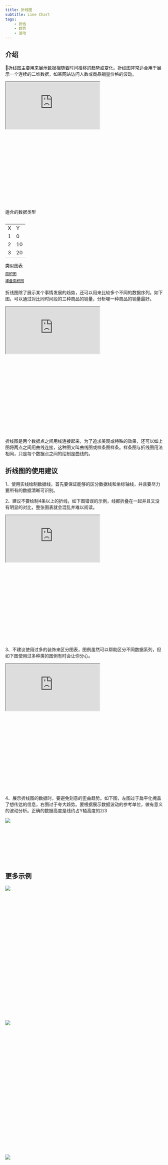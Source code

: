 ```yaml
---
title: 折线图
subtitle: Line Chart
tags:
    - 折线
    - 趋势
    - 波动
---
```


<h2 class="article-invisibleh2">介绍</h2>

折线图主要用来展示数据相随着时间推移的趋势或变化。折线图非常适合用于展示一个连续的二维数据，如某网站访问人数或商品销量价格的波动。

<div class="article-look-outside">
	<div class="article-look-inside" style="padding-bottom:50%">
	    <iframe class="article-look-content"
	    src="http://gallery.echartsjs.com/view-lite.html?cid=xB1kG1rLEG&v=1">
	    </iframe>
	</div>
</div>

<div  class="datatype" style="overflow:hidden" width="180px">
<p style="font-size:14px;font-weight:500;margin: 0 0 13px 0;">适合的数据类型</p>
<table class="lefttable" style="float:left; margin-right:15px">
	<tr>
		<td>X</td>
		<td>Y</td>
	</tr>
	<tr>
		<td>1</td>
		<td>0</td>
	</tr>
	<tr>
		<td>2</td>
		<td>10</td>
	</tr>
	<tr>
		<td>3</td>
		<td>20</td>
	</tr>
</table>

<div class="morechart" style="margin-top: 150px">
		<p style="font-size:14px;font-weight:500;margin: 0 0 8px 0">类似图表</p>
		<a href="/chartusage/area/" style="display:block;margin: 5px 0;font-size:12px">面积图</a>
		<a href="/chartusage/stackedarea/" style="display:block;margin: 5px 0;font-size:12px">堆叠面积图</a>
		</div>


</div>

折线图除了展示某个事情发展的趋势，还可以用来比较多个不同的数据序列。如下图，可以通过对比同时间段的三种商品的销量，分析哪一种商品的销量最好。

<div class="article-look-outside">
	<div class="article-look-inside" style="padding-bottom:50%">
	    <iframe class="article-look-content"
	    src="http://gallery.echartsjs.com/view-lite.html?cid=xSkBiMSU4M&v=1">
	    </iframe>
	</div>
</div>

折线图是两个数据点之间用线连接起来，为了追求美观或特殊的效果，还可以如上图将两点之间用曲线连接，这种图又叫曲线图或样条图样条。样条图与折线图用法相同，只是每个数据点之间的绘制是曲线的。

## 折线图的使用建议

1、使用实线绘制数据线，首先要保证能够的区分数据线和坐标轴线，并且要尽力要所有的数据清晰可识别。

2、建议不要绘制4条以上的折线，如下图错误的示例，线都折叠在一起并且又没有明显的对比，整张图表就会混乱并难以阅读。
<div class="article-look-outside">
	<div class="article-look-inside" style="padding-bottom:50%">
	    <iframe class="article-look-content"
	    src="http://gallery.echartsjs.com/view-lite.html?cid=xBJzdEItVz&v=1">
	    </iframe>
	</div>
</div>


3、不建议使用过多的装饰来区分图表，图例虽然可以帮助区分不同数据系列，但如下图使用过多种类的图例有时会让你分心。
<div class="article-look-outside">
	<div class="article-look-inside" style="padding-bottom:50%">
	    <iframe class="article-look-content"
	    src="http://gallery.echartsjs.com/view-lite.html?cid=xS1Tbdr8EG&v=1">
	    </iframe>
	</div>
</div>


4、展示折线图的数据时，要避免刻意的歪曲趋势。如下图，左图过于扁平化掩盖了想传达的信息，右图过于夸大趋势。要根据展示数据波动的参考单位，做有意义的波动分析。正确的数据高度是线约占Y轴高度的2/3
<div class="article-look-outside">
	<div class="article-look-inside" style="padding-bottom:24.512195%">
	    <img class="article-look-content" src="./line01.jpg">
	</div>
</div>


## 更多示例

<div class="more-charts-example">
	<div class="charts-example-one">
		<a href="http://gallery.echartsjs.com/view-lite.html?cid=dynamic-data2">
			<div class="example-look-outside">
				<div class="article-look-inside" style="padding-bottom:81.90%">
				    <img class="article-look-content" src="./1line.png">
				</div>
			</div>
		</a>
	</div>
	<div class="charts-example-one">
		<a href="http://gallery.echartsjs.com/view-lite.html?cid=line-marker">
			<div class="example-look-outside">
				<div class="article-look-inside" style="padding-bottom:81.90%">
				    <img class="article-look-content" src="./2line.png">
				</div>
			</div>
		</a>
	</div>
	<div class="charts-example-one">
		<a href="http://gallery.echartsjs.com/view-lite.html?cid=line-step">
			<div class="example-look-outside">
				<div class="article-look-inside" style="padding-bottom:81.90%">
				    <img class="article-look-content" src="./3line.png">
				</div>
			</div>
		</a>
	</div>
	<div class="charts-example-one">
		<a href="http://gallery.echartsjs.com/view-lite.html?cid=line-aqi">
			<div class="example-look-outside">
				<div class="article-look-inside" style="padding-bottom:81.90%">
				    <img class="article-look-content" src="./4line.png">
				</div>
			</div>
		</a>
	</div>
</div>
